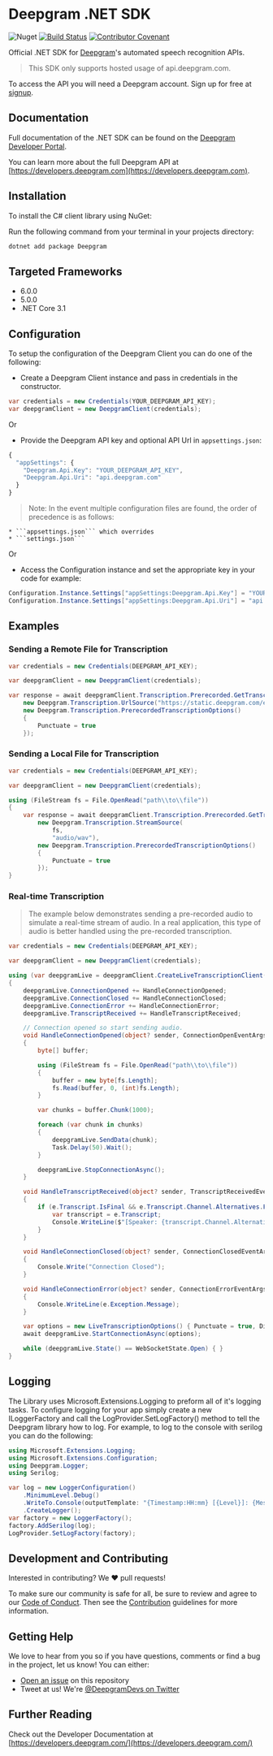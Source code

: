 # Deepgram .NET SDK

![Nuget](https://img.shields.io/nuget/v/deepgram) [![Build Status](https://github.com/deepgram-devs/deepgram-dotnet-sdk/workflows/CI/badge.svg)](https://github.com/deepgram-devs/deepgram-dotnet-sdk/actions?query=CI) [![Contributor Covenant](https://img.shields.io/badge/Contributor%20Covenant-v2.0%20adopted-ff69b4.svg)](CODE_OF_CONDUCT.md)

Official .NET SDK for [Deepgram](https://www.deepgram.com/)'s automated
speech recognition APIs.

> This SDK only supports hosted usage of api.deepgram.com.

To access the API you will need a Deepgram account. Sign up for free at
[signup][signup].

## Documentation

Full documentation of the .NET SDK can be found on the
[Deepgram Developer Portal](https://developers.deepgram.com/sdks-tools/sdks/dotnet-sdk/).

You can learn more about the full Deepgram API at [https://developers.deepgram.com](https://developers.deepgram.com).

## Installation

To install the C# client library using NuGet:

Run the following command from your terminal in your projects directory:

```bash
dotnet add package Deepgram
```

## Targeted Frameworks

- 6.0.0
- 5.0.0
- .NET Core 3.1

## Configuration

To setup the configuration of the Deepgram Client you can do one of the following:

- Create a Deepgram Client instance and pass in credentials in the constructor.

```csharp
var credentials = new Credentials(YOUR_DEEPGRAM_API_KEY);
var deepgramClient = new DeepgramClient(credentials);
```

Or

- Provide the Deepgram API key and optional API Url in `appsettings.json`:

```js
{
  "appSettings": {
    "Deepgram.Api.Key": "YOUR_DEEPGRAM_API_KEY",
    "Deepgram.Api.Uri": "api.deepgram.com"
  }
}
```

> Note: In the event multiple configuration files are found, the order of precedence is as follows:

```
* ```appsettings.json``` which overrides
* ```settings.json```
```

Or

- Access the Configuration instance and set the appropriate key in your code for example:

```csharp
Configuration.Instance.Settings["appSettings:Deepgram.Api.Key"] = "YOUR_DEEPGRAM_API_KEY";
Configuration.Instance.Settings["appSettings:Deepgram.Api.Uri"] = "api.deepgram.com";
```

## Examples

### Sending a Remote File for Transcription

```csharp
var credentials = new Credentials(DEEPGRAM_API_KEY);

var deepgramClient = new DeepgramClient(credentials);

var response = await deepgramClient.Transcription.Prerecorded.GetTranscriptionAsync(
    new Deepgram.Transcription.UrlSource("https://static.deepgram.com/examples/Bueller-Life-moves-pretty-fast.wav"),
    new Deepgram.Transcription.PrerecordedTranscriptionOptions()
    {
        Punctuate = true
    });
```

### Sending a Local File for Transcription

```csharp
var credentials = new Credentials(DEEPGRAM_API_KEY);

var deepgramClient = new DeepgramClient(credentials);

using (FileStream fs = File.OpenRead("path\\to\\file"))
{
    var response = await deepgramClient.Transcription.Prerecorded.GetTranscriptionAsync(
        new Deepgram.Transcription.StreamSource(
            fs,
            "audio/wav"),
        new Deepgram.Transcription.PrerecordedTranscriptionOptions()
        {
            Punctuate = true
        });
}
```

### Real-time Transcription

> The example below demonstrates sending a pre-recorded audio to simulate a real-time
stream of audio. In a real application, this type of audio is better handled using the
pre-recorded transcription.

```csharp
var credentials = new Credentials(DEEPGRAM_API_KEY);

var deepgramClient = new DeepgramClient(credentials);

using (var deepgramLive = deepgramClient.CreateLiveTranscriptionClient())
{
    deepgramLive.ConnectionOpened += HandleConnectionOpened;
    deepgramLive.ConnectionClosed += HandleConnectionClosed;
    deepgramLive.ConnectionError += HandleConnectionError;
    deepgramLive.TranscriptReceived += HandleTranscriptReceived;

    // Connection opened so start sending audio.
    void HandleConnectionOpened(object? sender, ConnectionOpenEventArgs e)
    {
        byte[] buffer;

        using (FileStream fs = File.OpenRead("path\\to\\file"))
        {
            buffer = new byte[fs.Length];
            fs.Read(buffer, 0, (int)fs.Length);
        }

        var chunks = buffer.Chunk(1000);

        foreach (var chunk in chunks)
        {
            deepgramLive.SendData(chunk);
            Task.Delay(50).Wait();
        }

        deepgramLive.StopConnectionAsync();
    }

    void HandleTranscriptReceived(object? sender, TranscriptReceivedEventArgs e)
    {
        if (e.Transcript.IsFinal && e.Transcript.Channel.Alternatives.First().Transcript.Length > 0) { 
            var transcript = e.Transcript;
            Console.WriteLine($"[Speaker: {transcript.Channel.Alternatives.First().Words.First().Speaker}] {transcript.Channel.Alternatives.First().Transcript}");
        }
    }

    void HandleConnectionClosed(object? sender, ConnectionClosedEventArgs e)
    {
        Console.Write("Connection Closed");
    }

    void HandleConnectionError(object? sender, ConnectionErrorEventArgs e)
    {
        Console.WriteLine(e.Exception.Message);
    }

    var options = new LiveTranscriptionOptions() { Punctuate = true, Diarize = true, Encoding = Deepgram.Common.AudioEncoding.Linear16 };
    await deepgramLive.StartConnectionAsync(options);

    while (deepgramLive.State() == WebSocketState.Open) { }
}
```

## Logging

The Library uses Microsoft.Extensions.Logging to preform all of it's logging tasks. To configure
logging for your app simply create a new ILoggerFactory and call the LogProvider.SetLogFactory()
method to tell the Deepgram library how to log. For example, to log to the console with serilog
you can do the following:

```csharp
using Microsoft.Extensions.Logging;
using Microsoft.Extensions.Configuration;
using Deepgram.Logger;
using Serilog;

var log = new LoggerConfiguration()
    .MinimumLevel.Debug()
    .WriteTo.Console(outputTemplate: "{Timestamp:HH:mm} [{Level}]: {Message}\n")
    .CreateLogger();
var factory = new LoggerFactory();
factory.AddSerilog(log);
LogProvider.SetLogFactory(factory);
```

## Development and Contributing

Interested in contributing? We ❤️ pull requests!

To make sure our community is safe for all, be sure to review and agree to our
[Code of Conduct](./CODE_OF_CONDUCT.md). Then see the
[Contribution](./CONTRIBUTING.md) guidelines for more information.

## Getting Help

We love to hear from you so if you have questions, comments or find a bug in the
project, let us know! You can either:

- [Open an issue](https://github.com/deepgram-devs/deepgram-dotnet-sdk/issues/new) on this repository
- Tweet at us! We're [@DeepgramDevs on Twitter](https://twitter.com/DeepgramDevs)

## Further Reading

Check out the Developer Documentation at [https://developers.deepgram.com/](https://developers.deepgram.com/)


[signup]: https://console.deepgram.com?utm_source=dotnet-sdk&utm_content=readme
